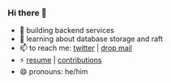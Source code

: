 ### Hi there 👋

- 🔭 building backend services
- 🌱 learning about database storage and raft
- 📫 to reach me: [twitter](https://twitter.com/kousik_mitter) | <a href="mailto:kousikmitra12@gmail.com">drop mail</a>
- ⚡ [resume](https://docs.google.com/document/d/e/2PACX-1vTsr0vpPrxHTgxwXGyOdNgSnufh2Pgdum9iEs_XzRACad1meQiLLXG9ZM8qk3W6RxffTjtFqRhkRLHw/pub) | [contributions](https://github.com/pulls?q=is%3Apr+author%3Akousikmitra+archived%3Afalse+is%3Amerged+sort%3Areactions-heart-desc+user%3Acli+user%3Agrafana)
- 😄 pronouns: he/him
